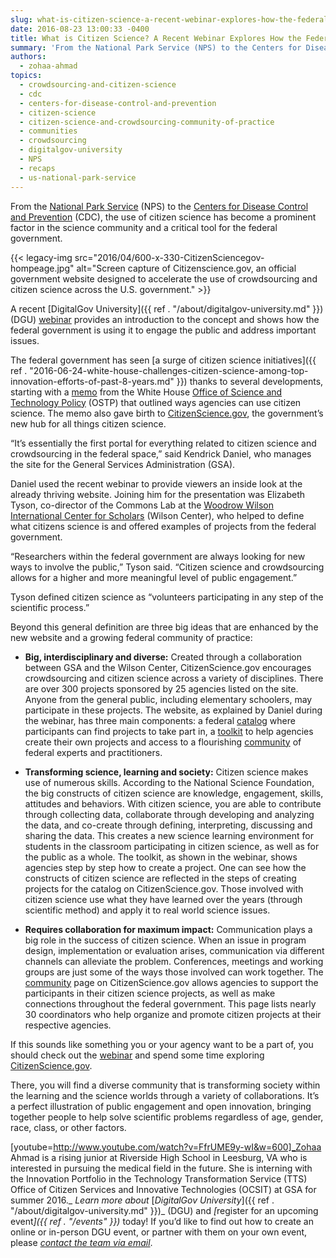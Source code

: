 ```yaml
---
slug: what-is-citizen-science-a-recent-webinar-explores-how-the-federal-government-engages-the-public-via-crowdsourcing
date: 2016-08-23 13:00:33 -0400
title: What is Citizen Science? A Recent Webinar Explores How the Federal Government Engages the Public via Crowdsourcing
summary: 'From the National Park Service (NPS) to the Centers for Disease Control and Prevention (CDC), the use of citizen science has become a prominent factor in the science community and a critical tool for the federal government.'
authors:
  - zohaa-ahmad
topics:
  - crowdsourcing-and-citizen-science
  - cdc
  - centers-for-disease-control-and-prevention
  - citizen-science
  - citizen-science-and-crowdsourcing-community-of-practice
  - communities
  - crowdsourcing
  - digitalgov-university
  - NPS
  - recaps
  - us-national-park-service
---
```


From the [National Park Service](https://www.nps.gov/) (NPS) to the [Centers for Disease Control and Prevention](http://www.cdc.gov/) (CDC), the use of citizen science has become a prominent factor in the science community and a critical tool for the federal government.

{{< legacy-img src="2016/04/600-x-330-CitizenSciencegov-hompeage.jpg" alt="Screen capture of Citizenscience.gov, an official government website designed to accelerate the use of crowdsourcing and citizen science across the U.S. government." >}}

A recent [DigitalGov University]({{ ref . "/about/digitalgov-university.md" }}) (DGU) [webinar](https://www.youtube.com/watch?v=FfrUME9y-wI) provides an introduction to the concept and shows how the federal government is using it to engage the public and address important issues.

The federal government has seen [a surge of citizen science initiatives]({{ ref . "2016-06-24-white-house-challenges-citizen-science-among-top-innovation-efforts-of-past-8-years.md" }}) thanks to several developments, starting with a [memo](https://www.whitehouse.gov/sites/default/files/microsites/ostp/holdren_citizen_science_memo_092915_0.pdf) from the White House [Office of Science and Technology Policy](https://www.whitehouse.gov/administration/eop/ostp) (OSTP) that outlined ways agencies can use citizen science. The memo also gave birth to [CitizenScience.gov](https://www.citizenscience.gov/), the government’s new hub for all things citizen science.

“It’s essentially the first portal for everything related to citizen science and crowdsourcing in the federal space,” said Kendrick Daniel, who manages the site for the General Services Administration (GSA).

Daniel used the recent webinar to provide viewers an inside look at the already thriving website. Joining him for the presentation was Elizabeth Tyson, co-director of the Commons Lab at the [Woodrow Wilson International Center for Scholars](https://www.wilsoncenter.org/) (Wilson Center), who helped to define what citizens science is and offered examples of projects from the federal government.

“Researchers within the federal government are always looking for new ways to involve the public,” Tyson said. “Citizen science and crowdsourcing allows for a higher and more meaningful level of public engagement.”

Tyson defined citizen science as “volunteers participating in any step of the scientific process.”

Beyond this general definition are three big ideas that are enhanced by the new website and a growing federal community of practice:

  * **Big, interdisciplinary and diverse:** Created through a collaboration between GSA and the Wilson Center, CitizenScience.gov encourages crowdsourcing and citizen science across a variety of disciplines. There are over 300 projects sponsored by 25 agencies listed on the site. Anyone from the general public, including elementary schoolers, may participate in these projects. The website, as explained by Daniel during the webinar, has three main components: a federal [catalog](https://ccsinventory.wilsoncenter.org/) where participants can find projects to take part in, a [toolkit](https://www.citizenscience.gov/toolkit/) to help agencies create their own projects and access to a flourishing [community](https://www.citizenscience.gov/community/) of federal experts and practitioners.

  * **Transforming science, learning and society:** Citizen science makes use of numerous skills. According to the National Science Foundation, the big constructs of citizen science are knowledge, engagement, skills, attitudes and behaviors. With citizen science, you are able to contribute through collecting data, collaborate through developing and analyzing the data, and co-create through defining, interpreting, discussing and sharing the data. This creates a new science learning environment for students in the classroom participating in citizen science, as well as for the public as a whole. The toolkit, as shown in the webinar, shows agencies step by step how to create a project. One can see how the constructs of citizen science are reflected in the steps of creating projects for the catalog on CitizenScience.gov. Those involved with citizen science use what they have learned over the years (through scientific method) and apply it to real world science issues.

  * **Requires collaboration for maximum impact:** Communication plays a big role in the success of citizen science. When an issue in program design, implementation or evaluation arises, communication via different channels can alleviate the problem. Conferences, meetings and working groups are just some of the ways those involved can work together. The [community](https://www.citizenscience.gov/community/) page on CitizenScience.gov allows agencies to support the participants in their citizen science projects, as well as make connections throughout the federal government. This page lists nearly 30 coordinators who help organize and promote citizen projects at their respective agencies.

If this sounds like something you or your agency want to be a part of, you should check out the [webinar](https://www.youtube.com/watch?v=FfrUME9y-wI&feature=youtu.be) and spend some time exploring [CitizenScience.gov](https://www.citizenscience.gov/).

There, you will find a diverse community that is transforming society within the learning and the science worlds through a variety of collaborations. It’s a perfect illustration of public engagement and open innovation, bringing together people to help solve scientific problems regardless of age, gender, race, class, or other factors.

[youtube=http://www.youtube.com/watch?v=FfrUME9y-wI&w=600]_Zohaa Ahmad is a rising junior at Riverside High School in Leesburg, VA who is interested in pursuing the medical field in the future. She is interning with the Innovation Portfolio in the Technology Transformation Service (TTS) Office of Citizen Services and Innovative Technologies (OCSIT) at GSA for summer 2016._
_Learn more about </span>_[_<span style="font-weight: 400">DigitalGov University</span>_]({{ ref . "/about/digitalgov-university.md" }})_ <span style="font-weight: 400">(DGU) and </span>_[_<span style="font-weight: 400">register for an upcoming event</span>_]({{ ref . "/events" }})_ <span style="font-weight: 400">today! If you&#8217;d like to find out how to create an online or in-person DGU event, or partner with them on your own event, please </span>_[_<span style="font-weight: 400">contact the team via email</span>_](mailto:digitalgovu@gsa.gov)_<span style="font-weight: 400">.</i></p>
